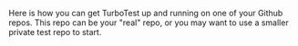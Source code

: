 Here is how you can get TurboTest up and running on one of your Github repos. This repo can be your "real" repo, or you may want to use a smaller private test repo to start.
